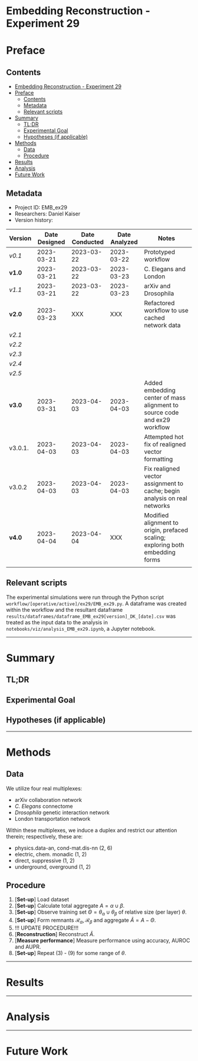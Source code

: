 # Embedding Reconstruction - Experiment 29
# Preface
## Contents

- [Embedding Reconstruction - Experiment 29](#embedding-reconstruction---experiment-29)
- [Preface](#preface)
	- [Contents](#contents)
	- [Metadata](#metadata)
	- [Relevant scripts](#relevant-scripts)
- [Summary](#summary)
	- [TL;DR](#tldr)
	- [Experimental Goal](#experimental-goal)
	- [Hypotheses (if applicable)](#hypotheses-if-applicable)
- [Methods](#methods)
	- [Data](#data)
	- [Procedure](#procedure)
- [Results](#results)
- [Analysis](#analysis)
- [Future Work](#future-work)


## Metadata
- Project ID: EMB_ex29
- Researchers: Daniel Kaiser
- Version history:

| Version  | Date Designed | Date Conducted | Date Analyzed | Notes                                                                          |
| -------- | ------------- | -------------- | ------------- | ------------------------------------------------------------------------------ |
| *v0.1*   | 2023-03-21    | 2023-03-22     | 2023-03-22    | Prototyped workflow                                                            |
| **v1.0** | 2023-03-21    | 2023-03-22     | 2023-03-23    | C. Elegans and London                                                          |
| *v1.1*   | 2023-03-21    | 2023-03-22     | 2023-03-23    | arXiv and Drosophila                                                           |
| **v2.0** | 2023-03-23    | XXX            | XXX           | Refactored workflow to use cached network data                                 |
| *v2.1*   |               |                |               |                                                                                |
| *v2.2*   |               |                |               |                                                                                |
| *v2.3*   |               |                |               |                                                                                |
| *v2.4*   |               |                |               |                                                                                |
| *v2.5*   |               |                |               |                                                                                |
| **v3.0** | 2023-03-31    | 2023-04-03     | 2023-04-03    | Added embedding center of mass alignment to source code and ex29 workflow      |
| v3.0.1.  | 2023-04-03    | 2023-04-03     | 2023-04-03    | Attempted hot fix of realigned vector formatting                               |
| v3.0.2   | 2023-04-03    | 2023-04-03     | 2023-04-03    | Fix realigned vector assignment to cache; begin analysis on real networks      |
| **v4.0** | 2023-04-04    | 2023-04-04     | XXX           | Modified alignment to origin, prefaced scaling; exploring both embedding forms |
|          |               |                |               |                                                                                |



## Relevant scripts

The experimental simulations were run through the Python script `workflow/[operative/active]/ex29/EMB_ex29.py`. A dataframe was created within the workflow and the resultant dataframe `results/dataframes/dataframe_EMB_ex29[version]_DK_[date].csv` was treated as the input data to the analysis in `notebooks/viz/analysis_EMB_ex29.ipynb`, a Jupyter notebook.

---

# Summary
## TL;DR



## Experimental Goal




## Hypotheses (if applicable)


---

# Methods
## Data

We utilize four real multiplexes:

- arXiv collaboration network
- _C. Elegans_ connectome
- _Drosophila_ genetic interaction network
- London transportation network

Within these multiplexes, we induce a duplex and restrict our attention therein; respectively, these are:

- physics.data-an, cond-mat.dis-nn (2, 6)
- electric, chem. monadic (1, 2)
- direct, suppressive (1, 2)
- underground, overground (1, 2)

## Procedure
1. [**Set-up**] Load dataset
2. [**Set-up**] Calculate total aggregate $A = \alpha \cup \beta$.
3. [**Set-up**] Observe training set $\Theta = \theta_{\alpha} \cup \theta_{\beta}$ of relative size (per layer) $\theta$.
4. [**Set-up**] Form remnants $\mathcal{R}_{\alpha}, \mathcal{R}_{\beta}$ and aggregate $\tilde{A} = A - \Theta$.
5. !!! UPDATE PROCEDURE!!!
6. [**Reconstruction**] Reconstruct $\tilde{A}$.
7.  [**Measure performance**] Measure performance using accuracy, AUROC and AUPR.
8.  [**Set-up**] Repeat (3) - (9) for some range of $\theta$.

---

# Results


---

# Analysis


---

# Future Work


